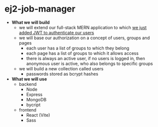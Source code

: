 # ej2-job-manager

- **What we will build**
	- we will extend our full-stack MERN application to which [we just added JWT to authenticate our users](https://edwardtanguay.netlify.app/howtos?id=589)
	- we will base our authorization on a concept of users, groups and pages
		- each user has a list of groups to which they belong
		- each page has a list of groups to which it allows access
		- there is always an active user, if no users is logged in, then anonymous user is active, who also belongs to specific groups
	- we will build a new collection called users
		- passwords stored as bcrypt hashes
- **What we will use**
	- backend
		- Node
		- Express
		- MongoDB
		- bycript
	- frontend
		- React (Vite)
		- Sass

